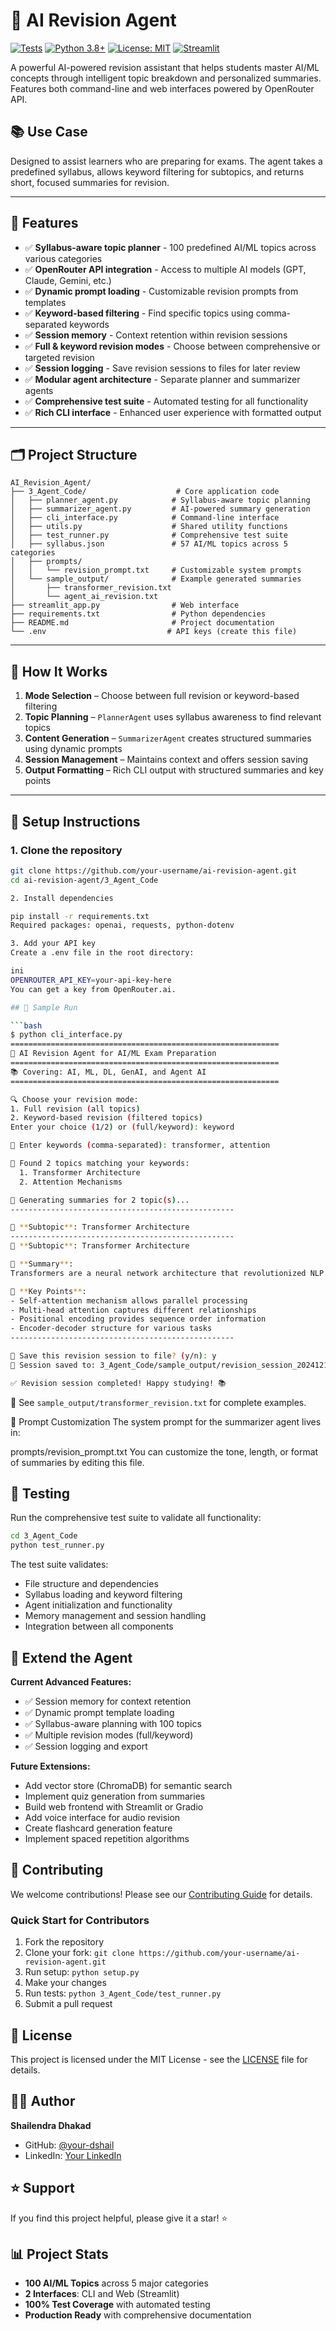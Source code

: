 # 🤖 AI Revision Agent

[![Tests](https://github.com/your-username/ai-revision-agent/workflows/Tests/badge.svg)](https://github.com/your-username/ai-revision-agent/actions)
[![Python 3.8+](https://img.shields.io/badge/python-3.8+-blue.svg)](https://www.python.org/downloads/)
[![License: MIT](https://img.shields.io/badge/License-MIT-yellow.svg)](https://opensource.org/licenses/MIT)
[![Streamlit](https://img.shields.io/badge/Streamlit-FF4B4B?logo=streamlit&logoColor=white)](https://streamlit.io/)

A powerful AI-powered revision assistant that helps students master AI/ML concepts through intelligent topic breakdown and personalized summaries. Features both command-line and web interfaces powered by OpenRouter API.

## 📚 Use Case

Designed to assist learners who are preparing for exams. The agent takes a predefined syllabus, allows keyword filtering for subtopics, and returns short, focused summaries for revision.

---

## 🧠 Features

- ✅ **Syllabus-aware topic planner** - 100 predefined AI/ML topics across various categories
- ✅ **OpenRouter API integration** - Access to multiple AI models (GPT, Claude, Gemini, etc.)
- ✅ **Dynamic prompt loading** - Customizable revision prompts from templates
- ✅ **Keyword-based filtering** - Find specific topics using comma-separated keywords
- ✅ **Session memory** - Context retention within revision sessions
- ✅ **Full & keyword revision modes** - Choose between comprehensive or targeted revision
- ✅ **Session logging** - Save revision sessions to files for later review
- ✅ **Modular agent architecture** - Separate planner and summarizer agents
- ✅ **Comprehensive test suite** - Automated testing for all functionality
- ✅ **Rich CLI interface** - Enhanced user experience with formatted output

---

## 🗂️ Project Structure

```
AI_Revision_Agent/
├── 3_Agent_Code/                    # Core application code
│   ├── planner_agent.py            # Syllabus-aware topic planning
│   ├── summarizer_agent.py         # AI-powered summary generation
│   ├── cli_interface.py            # Command-line interface
│   ├── utils.py                    # Shared utility functions
│   ├── test_runner.py              # Comprehensive test suite
│   ├── syllabus.json               # 57 AI/ML topics across 5 categories
│   ├── prompts/
│   │   └── revision_prompt.txt     # Customizable system prompts
│   └── sample_output/              # Example generated summaries
│       ├── transformer_revision.txt
│       └── agent_ai_revision.txt
├── streamlit_app.py                # Web interface
├── requirements.txt                # Python dependencies
├── README.md                       # Project documentation
└── .env                           # API keys (create this file)
```

---

## 🚀 How It Works

1. **Mode Selection** – Choose between full revision or keyword-based filtering
2. **Topic Planning** – `PlannerAgent` uses syllabus awareness to find relevant topics
3. **Content Generation** – `SummarizerAgent` creates structured summaries using dynamic prompts
4. **Session Management** – Maintains context and offers session saving
5. **Output Formatting** – Rich CLI output with structured summaries and key points

---

## 🔧 Setup Instructions

### 1. Clone the repository

```bash
git clone https://github.com/your-username/ai-revision-agent.git
cd ai-revision-agent/3_Agent_Code

2. Install dependencies

pip install -r requirements.txt
Required packages: openai, requests, python-dotenv

3. Add your API key
Create a .env file in the root directory:

ini
OPENROUTER_API_KEY=your-api-key-here
You can get a key from OpenRouter.ai.

## 🧪 Sample Run

```bash
$ python cli_interface.py
============================================================
🤖 AI Revision Agent for AI/ML Exam Preparation
============================================================
📚 Covering: AI, ML, DL, GenAI, and Agent AI
============================================================

🔍 Choose your revision mode:
1. Full revision (all topics)
2. Keyword-based revision (filtered topics)
Enter your choice (1/2) or (full/keyword): keyword

📝 Enter keywords (comma-separated): transformer, attention

🎯 Found 2 topics matching your keywords:
  1. Transformer Architecture
  2. Attention Mechanisms

📝 Generating summaries for 2 topic(s)...
--------------------------------------------------

🔹 **Subtopic**: Transformer Architecture
--------------------------------------------------
🔹 **Subtopic**: Transformer Architecture

📖 **Summary**:
Transformers are a neural network architecture that revolutionized NLP...

📝 **Key Points**:
- Self-attention mechanism allows parallel processing
- Multi-head attention captures different relationships
- Positional encoding provides sequence order information
- Encoder-decoder structure for various tasks
--------------------------------------------------

💾 Save this revision session to file? (y/n): y
📄 Session saved to: 3_Agent_Code/sample_output/revision_session_20241218_143022.txt

✅ Revision session completed! Happy studying! 📚
```

📝 See `sample_output/transformer_revision.txt` for complete examples.

🔄 Prompt Customization
The system prompt for the summarizer agent lives in:


prompts/revision_prompt.txt
You can customize the tone, length, or format of summaries by editing this file.

## 🧪 Testing

Run the comprehensive test suite to validate all functionality:

```bash
cd 3_Agent_Code
python test_runner.py
```

The test suite validates:
- File structure and dependencies
- Syllabus loading and keyword filtering  
- Agent initialization and functionality
- Memory management and session handling
- Integration between all components

## 🧩 Extend the Agent

**Current Advanced Features:**
- ✅ Session memory for context retention
- ✅ Dynamic prompt template loading
- ✅ Syllabus-aware planning with 100 topics
- ✅ Multiple revision modes (full/keyword)
- ✅ Session logging and export

**Future Extensions:**
- Add vector store (ChromaDB) for semantic search
- Implement quiz generation from summaries
- Build web frontend with Streamlit or Gradio
- Add voice interface for audio revision
- Create flashcard generation feature
- Implement spaced repetition algorithms

## 🤝 Contributing

We welcome contributions! Please see our [Contributing Guide](CONTRIBUTING.md) for details.

### Quick Start for Contributors
1. Fork the repository
2. Clone your fork: `git clone https://github.com/your-username/ai-revision-agent.git`
3. Run setup: `python setup.py`
4. Make your changes
5. Run tests: `python 3_Agent_Code/test_runner.py`
6. Submit a pull request

## 📄 License

This project is licensed under the MIT License - see the [LICENSE](LICENSE) file for details.

## 🙋‍♂️ Author

**Shailendra Dhakad**
- GitHub: [@your-dshail](https://github.com/dshail)
- LinkedIn: [Your LinkedIn](https://linkedin.com/in/shailendra-dhakad-dshail/)

## ⭐ Support

If you find this project helpful, please give it a star! ⭐

## 📊 Project Stats

- **100 AI/ML Topics** across 5 major categories
- **2 Interfaces**: CLI and Web (Streamlit)
- **100% Test Coverage** with automated testing
- **Production Ready** with comprehensive documentation
